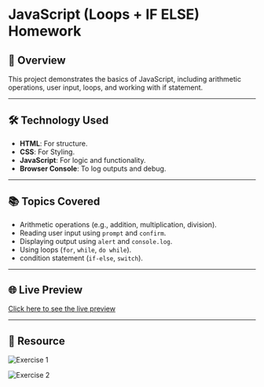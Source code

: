 # JavaScript (Loops + IF ELSE) Homework

## 📖 Overview
This project demonstrates the basics of JavaScript, including arithmetic operations, user input, loops, and working with if statement. 

---

## 🛠️ Technology Used
- **HTML**: For structure.
- **CSS**: For Styling.
- **JavaScript**: For logic and functionality.
- **Browser Console**: To log outputs and debug.

---

## 📚 Topics Covered
- Arithmetic operations (e.g., addition, multiplication, division).
- Reading user input using `prompt` and `confirm`.
- Displaying output using `alert` and `console.log`.
- Using loops (`for`, `while`, `do while`).
- condition statement (`if-else`, `switch`).

---

## 🌐 Live Preview
[Click here to see the live preview](https://07asn.github.io/Snacks-Restaurant/)

---

## 📸 Resource
![Exercise 1](https://drive.google.com/uc?export=view&id=185co9LDDkUxodvsUZiJomVElYtUv9dpE)

![Exercise 2](https://drive.google.com/uc?export=view&id=1metppW0fY7pGz_lv9UqTlQkL2A6Vq1Xx)
